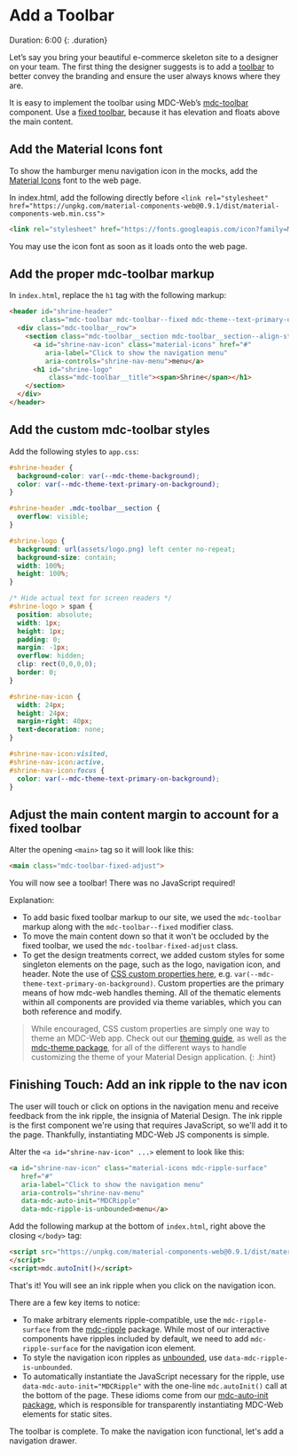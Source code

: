 <!--docs:
title: "3. Add a toolbar"
layout: landing
section: codelab
path: /codelab/3-toolbar/
-->

<link rel="stylesheet" href="css/codelab.css" />

# Add a Toolbar

Duration: 6:00
{: .duration}

Let’s say you bring your beautiful e-commerce skeleton site to a designer on your team. The first thing the designer suggests is to add a [toolbar](https://material.io/guidelines/components/toolbars.html) to better convey the branding and ensure the user always knows where they are.

It is easy to implement the toolbar using MDC-Web’s [mdc-toolbar](https://github.com/material-components/material-components-web/tree/master/packages/mdc-toolbar) component. Use a [fixed toolbar](https://github.com/material-components/material-components-web/tree/master/packages/mdc-toolbar#fixed-toolbars), because it has elevation and floats above the main content.

## Add the Material Icons font

To show the hamburger menu navigation icon in the mocks, add the [Material Icons](http://google.github.io/material-design-icons/#icon-font-for-the-web) font to the web page.

In index.html, add the following directly before `<link rel="stylesheet" href="https://unpkg.com/material-components-web@0.9.1/dist/material-components-web.min.css">`

```html
<link rel="stylesheet" href="https://fonts.googleapis.com/icon?family=Material+Icons">
```

You may use the icon font as soon as it loads onto the web page.

## Add the proper mdc-toolbar markup

In `index.html`, replace the `h1` tag with the following markup:

```html
<header id="shrine-header"
        class="mdc-toolbar mdc-toolbar--fixed mdc-theme--text-primary-on-background">
  <div class="mdc-toolbar__row">
    <section class="mdc-toolbar__section mdc-toolbar__section--align-start">
      <a id="shrine-nav-icon" class="material-icons" href="#"
         aria-label="Click to show the navigation menu"
         aria-controls="shrine-nav-menu">menu</a>
      <h1 id="shrine-logo"
          class="mdc-toolbar__title"><span>Shrine</span></h1>
    </section>
  </div>
</header>
```

## Add the custom mdc-toolbar styles

Add the following styles to `app.css`:

```css
#shrine-header {
  background-color: var(--mdc-theme-background);
  color: var(--mdc-theme-text-primary-on-background);
}

#shrine-header .mdc-toolbar__section {
  overflow: visible;
}

#shrine-logo {
  background: url(assets/logo.png) left center no-repeat;
  background-size: contain;
  width: 100%;
  height: 100%;
}

/* Hide actual text for screen readers */
#shrine-logo > span {
  position: absolute;
  width: 1px;
  height: 1px;
  padding: 0;
  margin: -1px;
  overflow: hidden;
  clip: rect(0,0,0,0);
  border: 0;
}

#shrine-nav-icon {
  width: 24px;
  height: 24px;
  margin-right: 40px;
  text-decoration: none;
}

#shrine-nav-icon:visited,
#shrine-nav-icon:active,
#shrine-nav-icon:focus {
  color: var(--mdc-theme-text-primary-on-background);
}
```

## Adjust the main content margin to account for a fixed toolbar

Alter the opening `<main>` tag so it will look like this:

```html
<main class="mdc-toolbar-fixed-adjust">
```

You will now see a toolbar! There was no JavaScript required!

Explanation:

- To add basic fixed toolbar markup to our site, we used the `mdc-toolbar` markup along with the `mdc-toolbar--fixed` modifier class.
- To move the main content down so that it won't be occluded by the fixed toolbar, we used the `mdc-toolbar-fixed-adjust` class.
- To get the design treatments correct, we added custom styles for some singleton elements on the page, such as the logo, navigation icon, and header. Note the use of [CSS custom properties here](https://developer.mozilla.org/en-US/docs/Web/CSS/--*), e.g. `var(--mdc-theme-text-primary-on-background)`. Custom properties are the primary means of how mdc-web handles theming. All of the thematic elements within all components are provided via theme variables, which you can both reference and modify.

> While encouraged, CSS custom properties are simply one way to theme an MDC-Web app. Check out our [theming guide](https://github.com/material-components/material-components-web/blob/master/docs/theming.md), as well as the [mdc-theme package](https://github.com/material-components/material-components-web/tree/master/packages/mdc-theme), for all of the different ways to handle customizing the theme of your Material Design application.
{: .hint}

## Finishing Touch: Add an ink ripple to the nav icon

The user will touch or click on options in the navigation menu and receive feedback from the ink ripple, the insignia of Material Design. The ink ripple is the first component we're using that requires JavaScript, so we'll add it to the page. Thankfully, instantiating MDC-Web JS components is simple.

Alter the `<a id="shrine-nav-icon" ...>` element to look like this:

```html
<a id="shrine-nav-icon" class="material-icons mdc-ripple-surface"
   href="#"
   aria-label="Click to show the navigation menu"
   aria-controls="shrine-nav-menu"
   data-mdc-auto-init="MDCRipple"
   data-mdc-ripple-is-unbounded>menu</a>
```

Add the following markup at the bottom of `index.html`, right above the closing `</body>` tag:

```html
<script src="https://unpkg.com/material-components-web@0.9.1/dist/material-components-web.min.js">
</script>
<script>mdc.autoInit()</script>
```

That's it! You will see an ink ripple when you click on the navigation icon.

There are a few key items to notice:

- To make arbitrary elements ripple-compatible, use the `mdc-ripple-surface` from the [mdc-ripple](https://github.com/material-components/material-components-web/tree/master/packages/mdc-ripple) package. While most of our interactive components have ripples included by default, we need to add `mdc-ripple-surface` for the navigation icon element.
- To style the navigation icon ripples as [unbounded](https://github.com/material-components/material-components-web/tree/master/packages/mdc-ripple#unbounded-ripples), use `data-mdc-ripple-is-unbounded`.
- To automatically instantiate the JavaScript necessary for the ripple, use `data-mdc-auto-init="MDCRipple"`  with the one-line `mdc.autoInit()` call at the bottom of the page. These idioms come from our [mdc-auto-init package](https://github.com/material-components/material-components-web/tree/master/packages/mdc-auto-init), which is responsible for transparently instantiating MDC-Web elements for static sites.

The toolbar is complete. To make the navigation icon functional, let's add a navigation drawer.

